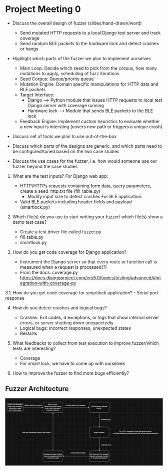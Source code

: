 # Project Meeting 0 
- Discuss the overall design of fuzzer (slides/hand-drawn/word)
    * Send mutated HTTP requests to a local Django test server and track coverage 
    * Send random BLE packets to the hardware lock and detect crashes or hangs

- Highlight which parts of the fuzzer we plan to implement ourselves 
    * Main Loop: Decide which seed to pick from the corpus, how many mutations to apply, scheduling of fuzz iterations
    * Seed Corpus: Queue/priority queue 
    * Mutation Engine: Domain specific manipulations for HTTP data and BLE packets 
    * Target Interface: 
        * Django --> Python module that issues HTTP requests to local test Django server with coverage running 
        * Hardware lock --> Module that sends BLE packets to the BLE lock 
    * Feedback Engine: Implement custom heuristics to evaluate whether a new input is intersting (covers new path or triggers a unique crash)
- Discuss set of tools we plan to use out-of-the-box 
- Discuss which parts of the designs are generic, and which parts need to be configured/tuned based on the two case studies 
- Discuss the use cases for the fuzzer, i.e. how would someone use our fuzzer beyond the case studies 

1. What are the test inputs? 
For Django web app: 
    - HTTP/HTTPs requests containing form data, query parameters, create a seed_http.txt file (fill_table.py)
        * Modify input size to detect crashes 
For BLE application: 
    - Valid BLE packets including header fields and payload (smartlock.py)

2. Which file(s) do you use to start writing your fuzzer/ which file(s) show a demo test case? 
    - Create a test driver file called fuzzer.py 
    - fill_table.py 
    - smartlock.py

3. How do you get code coverage for Django application? 
    - Instrument the Django server so that every route or function call is measured when a request is processed(?)
    - From the docs: coverage.py
    https://docs.djangoproject.com/en/5.0/topics/testing/advanced/#integration-with-coverage-py

3.1. How do you get code coverage for smartlock application? 
    - Serial port 
    - response 

4. How do you detect crashes and logical bugs? 
    - Crashes: Exit codes, 
    d exceptions, or logs that show internal server errors, or server shutting down unexpectedly 
    - Logical bugs: incorrect responses, unexpected states
    - Restarts

5. What feedbacks to collect from test execution to improve fuzzer/which tests are interesting? 
    - Coverage 
    - For smart lock, we have to come up with ourselves 

6. How to improve the fuzzer to find more bugs efficiently? 


## Fuzzer Architecture 
![alt text](image-1.png)

